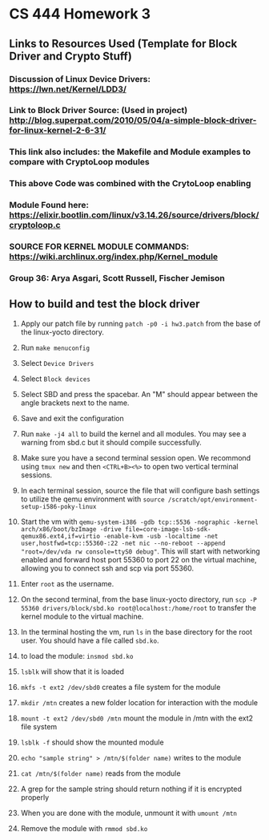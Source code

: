# CS 444 Homework 3

## Links to Resources Used (Template for Block Driver and Crypto Stuff)
### Discussion of Linux Device Drivers: https://lwn.net/Kernel/LDD3/
### Link to Block Driver Source: (Used in project) http://blog.superpat.com/2010/05/04/a-simple-block-driver-for-linux-kernel-2-6-31/
### This link also includes: the Makefile and Module examples to compare with CryptoLoop modules
### This above Code was combined with the CrytoLoop enabling 
### Module Found here: https://elixir.bootlin.com/linux/v3.14.26/source/drivers/block/cryptoloop.c
### SOURCE FOR KERNEL MODULE COMMANDS: https://wiki.archlinux.org/index.php/Kernel_module
### Group 36: Arya Asgari, Scott Russell, Fischer Jemison

## How to build and test the block driver
1. Apply our patch file by running `patch -p0 -i hw3.patch` from the base of the linux-yocto directory.

1. Run `make menuconfig`
1. Select `Device Drivers`
1. Select `Block devices`
1. Select SBD and press the spacebar. An "M" should appear between the angle brackets next to the name.
1. Save and exit the configuration
1. Run `make -j4 all` to build the kernel and all modules. You may see a warning from sbd.c but it should compile successfully.
1. Make sure you have a second terminal session open. We recommond using `tmux new` and then `<CTRL+B><%>` to open two vertical terminal sessions.
1.  In each terminal session, source the file that will configure bash settings to utilize the qemu environment with `source /scratch/opt/environment-setup-i586-poky-linux`
1. Start the vm with `qemu-system-i386 -gdb tcp::5536 -nographic -kernel arch/x86/boot/bzImage -drive file=core-image-lsb-sdk-qemux86.ext4,if=virtio -enable-kvm -usb -localtime -net user,hostfwd=tcp::55360-:22 -net nic --no-reboot --append "root=/dev/vda rw console=ttyS0 debug"`. This will start with networking enabled and forward host port 55360 to port 22 on the virtual machine, allowing you to connect ssh and scp via port 55360.
1. Enter `root` as the username.
1. On the second terminal, from the base linux-yocto directory, run `scp -P 55360 drivers/block/sbd.ko root@localhost:/home/root` to transfer the kernel module to the virtual machine.
1. In the terminal hosting the vm, run `ls` in the base directory for the root user. You should have a file called `sbd.ko`.
1. to load the module: `insmod sbd.ko`
1. `lsblk` will show that it is loaded
1. `mkfs -t ext2 /dev/sbd0` creates a file system for the module
1. `mkdir /mtn` creates a new folder location for interaction with the module
1. `mount -t ext2 /dev/sbd0 /mtn` mount the module in /mtn with the ext2 file system
1. `lsblk -f` should show the mounted module
1. `echo "sample string" > /mtn/$(folder name)` writes to the module
1. `cat /mtn/$(folder name)` reads from the module
1. A grep for the sample string should return nothing if it is encrypted properly
1. When you are done with the module, unmount it with `umount /mtn`
1. Remove the module with `rmmod sbd.ko`
